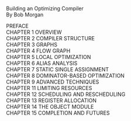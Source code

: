 Building an Optimizing Compiler<br>
By Bob Morgan<br>

PREFACE<br>
CHAPTER 1 OVERVIEW<br>
CHAPTER 2 COMPILER STRUCTURE<br>
CHAPTER 3 GRAPHS<br>
CHAPTER 4 FLOW GRAPH<br>
CHAPTER 5 LOCAL OPTIMIZATION<br>
CHAPTER 6 ALIAS ANALYSIS<br>
CHAPTER 7 STATIC SINGLE ASSIGNMENT<br>
CHAPTER 8 DOMINATOR-BASED OPTIMIZATION<br>
CHAPTER 9 ADVANCED TECHNIQUES<br>
CHAPTER 11 LIMITING RESOURCES<br>
CHAPTER 12 SCHEDULING AND RESCHEDULING<br>
CHAPTER 13 REGISTER ALLOCATION<br>
CHAPTER 14 THE OBJECT MODULE<br>
CHAPTER 15 COMPLETION AND FUTURES<br>
